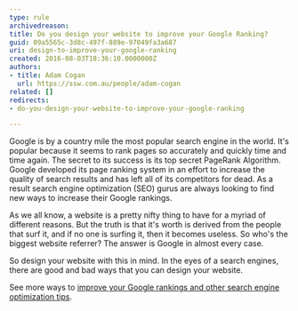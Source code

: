 ```yaml
---
type: rule
archivedreason: 
title: Do you design your website to improve your Google Ranking?
guid: 09a5565c-3d8c-497f-889e-97049fa3a687
uri: design-to-improve-your-google-ranking
created: 2016-08-03T18:36:10.0000000Z
authors:
- title: Adam Cogan
  url: https://ssw.com.au/people/adam-cogan
related: []
redirects:
- do-you-design-your-website-to-improve-your-google-ranking

---
```


Google is by a country mile the most popular search engine in the world. It's popular because it seems to rank pages so accurately and quickly time and time again. The secret to its success is its top secret PageRank Algorithm. Google developed its page ranking system in an effort to increase the quality of search results and has left all of its competitors for dead. As a result search engine optimization (SEO) gurus are always looking to find new ways to increase their Google rankings.

<!--endintro-->

As we all know, a website is a pretty nifty thing to have for a myriad of different reasons. But the truth is that it's worth is derived from the people that surf it, and if no one is surfing it, then it becomes useless. So who's the biggest website referrer? The answer is Google in almost every case.

So design your website with this in mind. In the eyes of a search engines, there are good and bad ways that you can design your website. 

See more ways to [improve your Google rankings and other search engine optimization tips](/rules-to-better-google-rankings).
